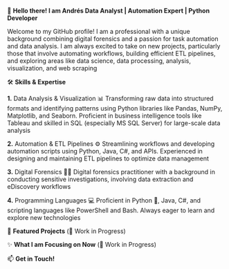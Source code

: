 👋 **Hello there! I am Andrés
Data Analyst | Automation Expert | Python Developer**

Welcome to my GitHub profile! I am a professional with a unique background combining digital forensics and a passion for task automation and data analysis. I am always excited to take on new projects, particularly those that involve automating workflows, building efficient ETL pipelines, and exploring areas like data science, data processing, analysis, visualization, and web scraping



🛠️ **Skills & Expertise**

**1.** Data Analysis & Visualization 📊
Transforming raw data into structured formats and identifying patterns using Python libraries like Pandas, NumPy, Matplotlib, and Seaborn. Proficient in business intelligence tools like Tableau and skilled in SQL (especially MS SQL Server) for large-scale data analysis

**2.** Automation & ETL Pipelines ⚙️
Streamlining workflows and developing automation scripts using Python, Java, C#, and APIs. Experienced in designing and maintaining ETL pipelines to optimize data management

**3.** Digital Forensics 🕵️‍♂️
Digital forensics practitioner with a background in conducting sensitive investigations, involving data extraction and eDiscovery workflows

**4.** Programming Languages 💻
Proficient in Python 🐍, Java, C#, and scripting languages like PowerShell and Bash. Always eager to learn and explore new technologies



🚀 **Featured Projects** (🚧 Work in Progress)



✨ **What I am Focusing on Now** (🚧 Work in Progress)



📫 **Get in Touch!**
